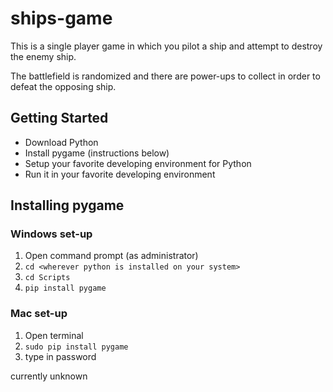 # ships-game

This is a single player game in which you pilot a ship and attempt to destroy the enemy ship.

The battlefield is randomized and there are power-ups to collect in order to defeat the opposing ship.

## Getting Started

* Download Python
* Install pygame (instructions below)
* Setup your favorite developing environment for Python
* Run it in your favorite developing environment

## Installing pygame

### Windows set-up
1. Open command prompt (as administrator)
2. `cd <wherever python is installed on your system>`
3. `cd Scripts`
4. `pip install pygame`

### Mac set-up
1. Open terminal
2. `sudo pip install pygame`
3. type in password

currently unknown